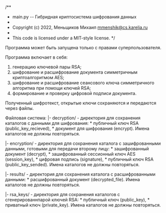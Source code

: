 /**
 * main.py -- Гибридная криптосистема шифрования данных
 *
 * Copyright (c) 2022, Меньщиков Михаил <mmenshik@cs.karelia.ru>
 *
 * This code is licensed under a MIT-style license.
 */

Программа может быть запущена только с правами суперпользователя.

Программа включает в себя:
1) генерацию ключевой пары RSA;
2) шифрование и расшифрование документа симметричным криптоалгоритмом AES;
3) шифрование и расшифрование сеансового ключа симметричного алгоритма при помощи ключей RSA;
4) формирование и проверку цифровой подписи документа.

Полученный шифротекст, открытые ключи сохраняются и передаются через файлы.

Файловая система:
|- decryption/ - директория для сохранения каталогов с данными для шифрования: 
    * публичный ключ RSA (public_key_recieved),
    * документ для шифрования (encrypt). 
Имена каталогов не должны повторяться.

|- encryption/ - директория для сохранения каталога с зашифрованными данными, готовыми для передачи второму лицу:
    * зашифрованный документ (decrypt),
    * зашифрованный сессионный ключ AES (session_key),
    * цифровая подпись (signature),
    * публичный ключ RSA (public_key_sended). 
Имена каталогов не должны повторяться.

|- results/ - директория для сохранения каталога с расшифрованными данными:
    * расшифрованный документ (decrypted_file).
Имена каталогов не должны повторяться.

|- rsa_keys/ - директория для сохранения каталогов с сгенерированнпарой ключей RSA:
    * публичный ключ (public_key),
    * приватный ключ (private_key).
Имена каталогов не должны повторяться.

